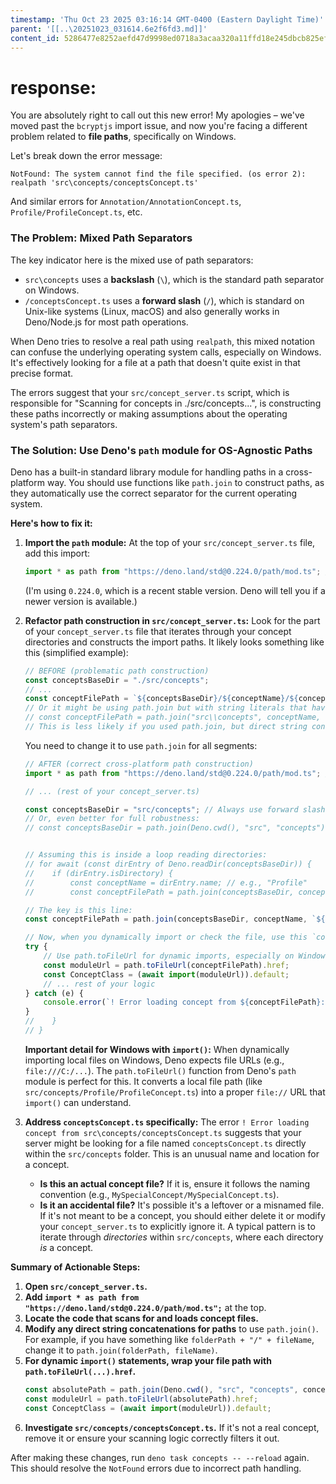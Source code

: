 ```yaml
---
timestamp: 'Thu Oct 23 2025 03:16:14 GMT-0400 (Eastern Daylight Time)'
parent: '[[..\20251023_031614.6e2f6fd3.md]]'
content_id: 5286477e8252aefd47d9998ed0718a3acaa320a11ffd18e245dbcb825efb16ff
---
```


# response:

You are absolutely right to call out this new error! My apologies – we've moved past the `bcryptjs` import issue, and now you're facing a different problem related to **file paths**, specifically on Windows.

Let's break down the error message:

```
NotFound: The system cannot find the file specified. (os error 2): realpath 'src\concepts/conceptsConcept.ts'
```

And similar errors for `Annotation/AnnotationConcept.ts`, `Profile/ProfileConcept.ts`, etc.

### The Problem: Mixed Path Separators

The key indicator here is the mixed use of path separators:

* `src\concepts` uses a **backslash** (`\`), which is the standard path separator on Windows.
* `/conceptsConcept.ts` uses a **forward slash** (`/`), which is standard on Unix-like systems (Linux, macOS) and also generally works in Deno/Node.js for most path operations.

When Deno tries to resolve a real path using `realpath`, this mixed notation can confuse the underlying operating system calls, especially on Windows. It's effectively looking for a file at a path that doesn't quite exist in that precise format.

The errors suggest that your `src/concept_server.ts` script, which is responsible for "Scanning for concepts in ./src/concepts...", is constructing these paths incorrectly or making assumptions about the operating system's path separators.

### The Solution: Use Deno's `path` module for OS-Agnostic Paths

Deno has a built-in standard library module for handling paths in a cross-platform way. You should use functions like `path.join` to construct paths, as they automatically use the correct separator for the current operating system.

**Here's how to fix it:**

1. **Import the `path` module:** At the top of your `src/concept_server.ts` file, add this import:
   ```typescript
   import * as path from "https://deno.land/std@0.224.0/path/mod.ts"; // Adjust version if needed
   ```
   (I'm using `0.224.0`, which is a recent stable version. Deno will tell you if a newer version is available.)

2. **Refactor path construction in `src/concept_server.ts`:**
   Look for the part of your `concept_server.ts` file that iterates through your concept directories and constructs the import paths. It likely looks something like this (simplified example):

   ```typescript
   // BEFORE (problematic path construction)
   const conceptsBaseDir = "./src/concepts";
   // ...
   const conceptFilePath = `${conceptsBaseDir}/${conceptName}/${conceptName}Concept.ts`;
   // Or it might be using path.join but with string literals that have backslashes, e.g.
   // const conceptFilePath = path.join("src\\concepts", conceptName, `${conceptName}Concept.ts`);
   // This is less likely if you used path.join, but direct string concatenation is common.
   ```

   You need to change it to use `path.join` for all segments:

   ```typescript
   // AFTER (correct cross-platform path construction)
   import * as path from "https://deno.land/std@0.224.0/path/mod.ts"; // <-- Add this line

   // ... (rest of your concept_server.ts)

   const conceptsBaseDir = "src/concepts"; // Always use forward slashes in string literals, path.join will handle conversion
   // Or, even better for full robustness:
   // const conceptsBaseDir = path.join(Deno.cwd(), "src", "concepts");


   // Assuming this is inside a loop reading directories:
   // for await (const dirEntry of Deno.readDir(conceptsBaseDir)) {
   //    if (dirEntry.isDirectory) {
   //        const conceptName = dirEntry.name; // e.g., "Profile"
   //        const conceptFilePath = path.join(conceptsBaseDir, conceptName, `${conceptName}Concept.ts`);

   // The key is this line:
   const conceptFilePath = path.join(conceptsBaseDir, conceptName, `${conceptName}Concept.ts`);

   // Now, when you dynamically import or check the file, use this `conceptFilePath`
   try {
       // Use path.toFileUrl for dynamic imports, especially on Windows
       const moduleUrl = path.toFileUrl(conceptFilePath).href;
       const ConceptClass = (await import(moduleUrl)).default;
       // ... rest of your logic
   } catch (e) {
       console.error(`! Error loading concept from ${conceptFilePath}: ${e.message}`);
   }
   //    }
   // }
   ```

   **Important detail for Windows with `import()`:** When dynamically importing local files on Windows, Deno expects file URLs (e.g., `file:///C:/...`). The `path.toFileUrl()` function from Deno's `path` module is perfect for this. It converts a local file path (like `src/concepts/Profile/ProfileConcept.ts`) into a proper `file://` URL that `import()` can understand.

3. **Address `conceptsConcept.ts` specifically:**
   The error `! Error loading concept from src\concepts/conceptsConcept.ts` suggests that your server might be looking for a file named `conceptsConcept.ts` directly within the `src/concepts` folder. This is an unusual name and location for a concept.
   * **Is this an actual concept file?** If it is, ensure it follows the naming convention (e.g., `MySpecialConcept/MySpecialConcept.ts`).
   * **Is it an accidental file?** It's possible it's a leftover or a misnamed file. If it's not meant to be a concept, you should either delete it or modify your `concept_server.ts` to explicitly ignore it. A typical pattern is to iterate through *directories* within `src/concepts`, where each directory *is* a concept.

**Summary of Actionable Steps:**

1. **Open `src/concept_server.ts`.**
2. **Add `import * as path from "https://deno.land/std@0.224.0/path/mod.ts";`** at the top.
3. **Locate the code that scans for and loads concept files.**
4. **Modify any direct string concatenations for paths** to use `path.join()`. For example, if you have something like `folderPath + "/" + fileName`, change it to `path.join(folderPath, fileName)`.
5. **For dynamic `import()` statements, wrap your file path with `path.toFileUrl(...).href`.**
   ```typescript
   const absolutePath = path.join(Deno.cwd(), "src", "concepts", conceptName, `${conceptName}Concept.ts`);
   const moduleUrl = path.toFileUrl(absolutePath).href;
   const ConceptClass = (await import(moduleUrl)).default;
   ```
6. **Investigate `src/concepts/conceptsConcept.ts`.** If it's not a real concept, remove it or ensure your scanning logic correctly filters it out.

After making these changes, run `deno task concepts -- --reload` again. This should resolve the `NotFound` errors due to incorrect path handling.
